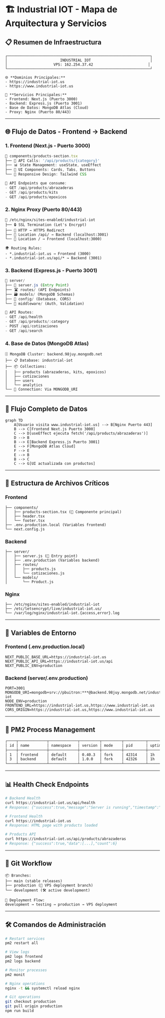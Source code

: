 # 🏗️ Industrial IOT - Mapa de Arquitectura y Servicios

## 📋 **Resumen de Infraestructura**

```
┌─────────────────────────────────────────────────────────────────┐
│                        INDUSTRIAL IOT                           │
│                     VPS: 162.254.37.42                         │
└─────────────────────────────────────────────────────────────────┘

🌐 **Dominios Principales:**
- https://industrial-iot.us
- https://www.industrial-iot.us

🔧 **Servicios Principales:**
- Frontend: Next.js (Puerto 3000)
- Backend: Express.js (Puerto 3001)
- Base de Datos: MongoDB Atlas (Cloud)
- Proxy: Nginx (Puerto 80/443)
```

---

## 🌐 **Flujo de Datos - Frontend → Backend**

### **1. Frontend (Next.js - Puerto 3000)**

```typescript
📂 components/products-section.tsx
├── 🔗 API Calls: '/api/products/{category}'
├── 📊 State Management: useState, useEffect
├── 🎨 UI Components: Cards, Tabs, Buttons
└── 📱 Responsive Design: Tailwind CSS

📍 API Endpoints que consume:
- GET /api/products/abrazaderas
- GET /api/products/kits
- GET /api/products/epoxicos
```

### **2. Nginx Proxy (Puerto 80/443)**

```nginx
📂 /etc/nginx/sites-enabled/industrial-iot
├── 🔒 SSL Termination (Let's Encrypt)
├── 🔄 HTTP → HTTPS Redirect
├── 🎯 Location /api/ → Backend (localhost:3001)
└── 🎯 Location / → Frontend (localhost:3000)

🌍 Routing Rules:
- *.industrial-iot.us → Frontend (3000)
- *.industrial-iot.us/api/* → Backend (3001)
```

### **3. Backend (Express.js - Puerto 3001)**

```javascript
📂 server/
├── 🚀 server.js (Entry Point)
├── 🛣️ routes/ (API Endpoints)
├── 🗃️ models/ (MongoDB Schemas)
├── 🔧 config/ (Database, CORS)
└── 🔐 middleware/ (Auth, Validation)

📍 API Routes:
- GET /api/health
- GET /api/products/:category
- POST /api/cotizaciones
- GET /api/search
```

### **4. Base de Datos (MongoDB Atlas)**

```
🗄️ MongoDB Cluster: backend.98juy.mongodb.net
├── 📋 Database: industrial-iot
├── 📦 Collections:
│   ├── products (abrazaderas, kits, epoxicos)
│   ├── cotizaciones
│   ├── users
│   └── analytics
└── 🔐 Connection: Via MONGODB_URI
```

---

## 🔄 **Flujo Completo de Datos**

```mermaid
graph TD
    A[Usuario visita www.industrial-iot.us] --> B[Nginx Puerto 443]
    B --> C[Frontend Next.js Puerto 3000]
    C --> D[useEffect ejecuta fetch('/api/products/abrazaderas')]
    D --> B
    B --> E[Backend Express.js Puerto 3001]
    E --> F[MongoDB Atlas Cloud]
    F --> E
    E --> B
    B --> C
    C --> G[UI actualizada con productos]
```

---

## 📁 **Estructura de Archivos Críticos**

### **Frontend**
```
├── components/
│   ├── products-section.tsx (🎯 Componente principal)
│   ├── header.tsx
│   └── footer.tsx
├── .env.production.local (Variables frontend)
└── next.config.js
```

### **Backend**
```
├── server/
│   ├── server.js (🎯 Entry point)
│   ├── .env.production (Variables backend)
│   ├── routes/
│   │   ├── products.js
│   │   └── cotizaciones.js
│   └── models/
│       └── Product.js
```

### **Nginx**
```
├── /etc/nginx/sites-enabled/industrial-iot
├── /etc/letsencrypt/live/industrial-iot.us/
└── /var/log/nginx/industrial-iot.{access,error}.log
```

---

## 🔧 **Variables de Entorno**

### **Frontend (.env.production.local)**
```env
NEXT_PUBLIC_BASE_URL=https://industrial-iot.us
NEXT_PUBLIC_API_URL=https://industrial-iot.us/api
NEXT_PUBLIC_ENV=production
```

### **Backend (server/.env.production)**
```env
PORT=3001
MONGODB_URI=mongodb+srv://pbuitron:***@backend.98juy.mongodb.net/industrial-iot
NODE_ENV=production
FRONTEND_URL=https://industrial-iot.us,https://www.industrial-iot.us
CORS_ORIGIN=https://industrial-iot.us,https://www.industrial-iot.us
```

---

## 🚀 **PM2 Process Management**

```bash
┌────┬─────────────┬─────────────┬─────────┬─────────┬──────────┬────────┬──────┬───────────┐
│ id │ name        │ namespace   │ version │ mode    │ pid      │ uptime │ ↺    │ status    │
├────┼─────────────┼─────────────┼─────────┼─────────┼──────────┼────────┼──────┼───────────┤
│ 1  │ frontend    │ default     │ 0.40.3  │ fork    │ 42314    │ 1h     │ 15   │ online    │
│ 3  │ backend     │ default     │ 1.0.0   │ fork    │ 42326    │ 1h     │ 77   │ online    │
└────┴─────────────┴─────────────┴─────────┴─────────┴──────────┴────────┴──────┴───────────┘
```

---

## 📊 **Health Check Endpoints**

```bash
# Backend Health
curl https://industrial-iot.us/api/health
# Response: {"success":true,"message":"Server is running","timestamp":"...","environment":"production"}

# Frontend Health
curl https://industrial-iot.us
# Response: HTML page with products loaded

# Products API
curl https://industrial-iot.us/api/products/abrazaderas
# Response: {"success":true,"data":[...],"count":6}
```

---

## 🔄 **Git Workflow**

```
📦 Branches:
├── main (stable releases)
├── production (🎯 VPS deployment branch)
└── development (🛠️ active development)

🚀 Deployment Flow:
development → testing → production → VPS deployment
```

---

## 🛠️ **Comandos de Administración**

```bash
# Restart services
pm2 restart all

# View logs
pm2 logs frontend
pm2 logs backend

# Monitor processes
pm2 monit

# Nginx operations
nginx -t && systemctl reload nginx

# Git operations
git checkout production
git pull origin production
npm run build
```